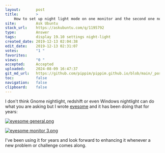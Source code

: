 ```yaml
---
layout:       post
title:        >
    How to set up night light mode on one monitor and the second one normal
site:         Ask Ubuntu
stack_url:    https://askubuntu.com/q/1195792
type:         Answer
tags:         display 19.10 settings night-light
created_date: 2019-12-13 02:04:38
edit_date:    2019-12-13 02:31:07
votes:        "1 "
favorites:    
views:        "0 "
accepted:     Accepted
uploaded:     2024-08-09 16:47:37
git_md_url:   https://github.com/pippim/pippim.github.io/blob/main/_posts/2019/2019-12-13-How-to-set-up-night-light-mode-on-one-monitor-and-the-second-one-normal.md
toc:          false
navigation:   false
clipboard:    false
---
```


I don't think Gnome nightlight, redshift or even Windows nightlight can do what you are asking but I wrote [eyesome][1] and it has been doing that for years:

[![eyesome general.png][2]][2]

[![eyesome monitor 3.png][3]][3]

I've been using it for years and look forward to enhancing it whenever a new problem or challenge comes along.

  [1]: https://github.com/WinEunuuchs2Unix/eyesome
  [2]: https://pippim.github.io/assets/img/_posts/2019/Cabwul.png
  [3]: https://pippim.github.io/assets/img/_posts/2019/nX8vsl.png
